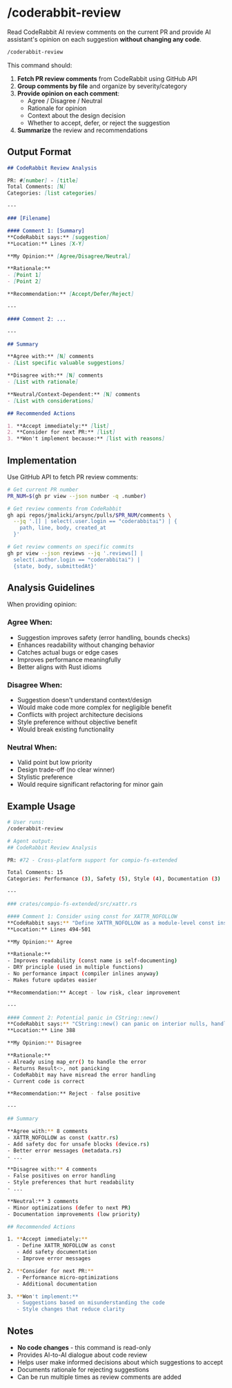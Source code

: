 # /coderabbit-review

Read CodeRabbit AI review comments on the current PR and provide AI assistant's opinion on each suggestion **without changing any code**.

```bash
/coderabbit-review
```

This command should:
1. **Fetch PR review comments** from CodeRabbit using GitHub API
2. **Group comments by file** and organize by severity/category
3. **Provide opinion on each comment**:
   - Agree / Disagree / Neutral
   - Rationale for opinion
   - Context about the design decision
   - Whether to accept, defer, or reject the suggestion
4. **Summarize** the review and recommendations

## Output Format

```markdown
## CodeRabbit Review Analysis

PR: #[number] - [title]
Total Comments: [N]
Categories: [list categories]

---

### [Filename]

#### Comment 1: [Summary]
**CodeRabbit says:** [suggestion]
**Location:** Lines [X-Y]

**My Opinion:** [Agree/Disagree/Neutral]

**Rationale:**
- [Point 1]
- [Point 2]

**Recommendation:** [Accept/Defer/Reject]

---

#### Comment 2: ...

---

## Summary

**Agree with:** [N] comments
- [List specific valuable suggestions]

**Disagree with:** [N] comments  
- [List with rationale]

**Neutral/Context-Dependent:** [N] comments
- [List with considerations]

## Recommended Actions

1. **Accept immediately:** [list]
2. **Consider for next PR:** [list]
3. **Won't implement because:** [list with reasons]
```

## Implementation

Use GitHub API to fetch PR review comments:

```bash
# Get current PR number
PR_NUM=$(gh pr view --json number -q .number)

# Get review comments from CodeRabbit
gh api repos/jmalicki/arsync/pulls/$PR_NUM/comments \
  --jq '.[] | select(.user.login == "coderabbitai") | {
    path, line, body, created_at
  }'

# Get review comments on specific commits
gh pr view --json reviews --jq '.reviews[] | 
  select(.author.login == "coderabbitai") | 
  {state, body, submittedAt}'
```

## Analysis Guidelines

When providing opinion:

### Agree When:
- Suggestion improves safety (error handling, bounds checks)
- Enhances readability without changing behavior
- Catches actual bugs or edge cases
- Improves performance meaningfully
- Better aligns with Rust idioms

### Disagree When:
- Suggestion doesn't understand context/design
- Would make code more complex for negligible benefit
- Conflicts with project architecture decisions
- Style preference without objective benefit
- Would break existing functionality

### Neutral When:
- Valid point but low priority
- Design trade-off (no clear winner)
- Stylistic preference
- Would require significant refactoring for minor gain

## Example Usage

```bash
# User runs:
/coderabbit-review

# Agent output:
## CodeRabbit Review Analysis

PR: #72 - Cross-platform support for compio-fs-extended

Total Comments: 15
Categories: Performance (3), Safety (5), Style (4), Documentation (3)

---

### crates/compio-fs-extended/src/xattr.rs

#### Comment 1: Consider using const for XATTR_NOFOLLOW
**CodeRabbit says:** "Define XATTR_NOFOLLOW as a module-level const instead of inline"
**Location:** Lines 494-501

**My Opinion:** Agree

**Rationale:**
- Improves readability (const name is self-documenting)
- DRY principle (used in multiple functions)
- No performance impact (compiler inlines anyway)
- Makes future updates easier

**Recommendation:** Accept - low risk, clear improvement

---

#### Comment 2: Potential panic in CString::new()
**CodeRabbit says:** "CString::new() can panic on interior nulls, handle error"
**Location:** Line 388

**My Opinion:** Disagree

**Rationale:**
- Already using map_err() to handle the error
- Returns Result<>, not panicking
- CodeRabbit may have misread the error handling
- Current code is correct

**Recommendation:** Reject - false positive

---

## Summary

**Agree with:** 8 comments
- XATTR_NOFOLLOW as const (xattr.rs)
- Add safety doc for unsafe blocks (device.rs) 
- Better error messages (metadata.rs)
- ...

**Disagree with:** 4 comments
- False positives on error handling
- Style preferences that hurt readability
- ...

**Neutral:** 3 comments
- Minor optimizations (defer to next PR)
- Documentation improvements (low priority)

## Recommended Actions

1. **Accept immediately:**
   - Define XATTR_NOFOLLOW as const
   - Add safety documentation
   - Improve error messages

2. **Consider for next PR:**
   - Performance micro-optimizations
   - Additional documentation

3. **Won't implement:**
   - Suggestions based on misunderstanding the code
   - Style changes that reduce clarity
```

## Notes

- **No code changes** - this command is read-only
- Provides AI-to-AI dialogue about code review
- Helps user make informed decisions about which suggestions to accept
- Documents rationale for rejecting suggestions
- Can be run multiple times as review comments are added

